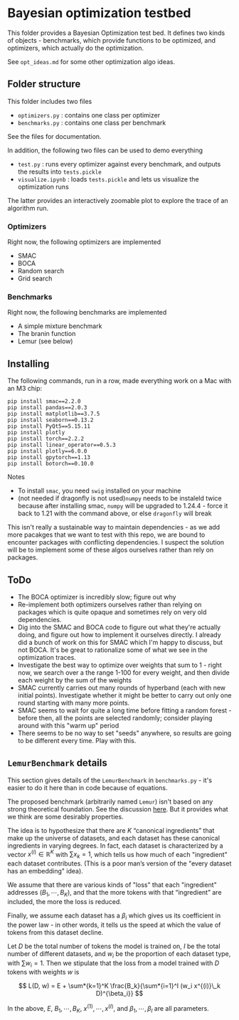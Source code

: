 # Bayesian optimization testbed

This folder provides a Bayesian Optimization test bed. It defines two kinds of objects - benchmarks, which provide functions to be optimized, and optimizers, which actually do the optimization.

See `opt_ideas.md` for some other optimization algo ideas.

## Folder structure

This folder includes two files

- `optimizers.py` : contains one class per optimizer
- `benchmarks.py` : contains one class per benchmark

See the files for documentation.

In addition, the following two files can be used to demo everything

- `test.py` : runs every optimizer against every benchmark, and outputs the results into `tests.pickle`
- `visualize.ipynb` : loads `tests.pickle` and lets us visualize the optimization runs

The latter provides an interactively zoomable plot to explore the trace of an algorithm run.

### Optimizers

Right now, the following optimizers are implemented

- SMAC
- BOCA
- Random search
- Grid search

### Benchmarks

Right now, the following benchmarks are implemented

- A simple mixture benchmark
- The branin function
- Lemur (see below)

## Installing

The following commands, run in a row, made everything work on a Mac with an M3 chip:

```
pip install smac==2.2.0
pip install pandas==2.0.3
pip install matplotlib==3.7.5
pip install seaborn==0.13.2
pip install PyQt5==5.15.11
pip install plotly
pip install torch==2.2.2
pip install linear_operator==0.5.3
pip install plotly==6.0.0
pip install gpytorch==1.13
pip install botorch==0.10.0
```

Notes

- To install `smac`, you need `swig` installed on your machine
- (not needed if dragonfly is not used)`numpy` needs to be instaleld twice because after installing smac, `numpy` will be upgraded to 1.24.4 - force it back to 1.21 with the command above, or else `dragonfly` will break

This isn't really a sustainable way to maintain dependencies - as we add more pacakges that we want to test with this repo, we are bound to encounter packages with conflicting dependencies. I suspect the solution will be to implement some of these algos ourselves rather than rely on packages.

## ToDo

- The BOCA optimizer is incredibly slow; figure out why
- Re-implement both optimizers ourselves rather than relying on packages which is quite opaque and sometimes rely on very old dependencies.
- Dig into the SMAC and BOCA code to figure out what they're actually doing, and figure out how to implement it ourselves directly. I already did a bunch of work on this for SMAC which I'm happy to discuss, but not BOCA. It's be great to rationalize some of what we see in the optimization traces.
- Investigate the best way to optimize over weights that sum to 1 - right now, we search over a the range 1-100 for every weight, and then divide each weight by the sum of the weights
- SMAC currently carries out many rounds of hyperband (each with new initial points). Investigate whether it might be better to carry out only one round starting with many more points.
- SMAC seems to wait for quite a long time before fitting a random forest - before then, all the points are selected randomly; consider playing around with this "warm up" period
- There seems to be no way to set "seeds" anywhere, so results are going to be different every time. Play with this.

## `LemurBenchmark` details

This section gives details of the `LemurBenchmark` in `benchmarks.py` - it's easier to do it here than in code because of equations.

The proposed benchmark (arbitrarily named `Lemur`) isn't based on any strong theoretical foundation. See the discussion [here](https://docs.google.com/document/d/1oWs8NmZvv4ONsZK42HyqG4vexymurk4BhpEB8kYxrso/edit). But it provides what we think are some desirably properties.

The idea is to hypothesize that there are $K$ “canonical ingredients” that make up the universe of datasets, and each dataset has these canonical ingredients in varying degrees. In fact, each dataset is characterized by a vector $x^{(i)} \in \mathbb{R}^K$ with $\sum x_k = 1$, which tells us how much of each "ingredient" each dataset contributes. (This is a poor man’s version of the "every dataset has an embedding" idea).

We assume that there are various kinds of "loss" that each "ingredient" addresses ($B_1, \cdots, B_K$), and that the more tokens with that “ingredient” are included, the more the loss is reduced.

Finally, we assume each dataset has a $\beta_i$ which gives us its coefficient in the power law - in other words, it tells us the speed at which the value of tokens from this dataset decline.

Let $D$ be the total number of tokens the model is trained on, $I$ be the total number of different datasets, and $w_i$ be the proportion of each dataset type, with $\sum w_i = 1$. Then we stipulate that the loss from a model trained with $D$ tokens with weights $w$ is

$$ L(D, w) = E + \sum*{k=1}^K \frac{B_k}{\sum*{i=1}^I (w_i x^{(i)}\_k D)^{\beta_i}} $$

In the above, $E$, $B_1, \cdots, B_K$, $x^{(1)}, \cdots, x^{(I)}$, and $\beta_1, \cdots, \beta_I$ are all parameters.
